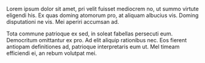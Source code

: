 Lorem ipsum dolor sit amet, pri velit fuisset mediocrem no, ut summo virtute eligendi his. Ex quas doming atomorum pro, at aliquam albucius vis. Doming disputationi ne vis. Mei aperiri accumsan ad.

Tota commune patrioque ex sed, in soleat fabellas persecuti eum. Democritum omittantur ex pro. Ad elit aliquip rationibus nec. Eos fierent antiopam definitiones ad, patrioque interpretaris eum ut. Mel timeam efficiendi ei, an rebum volutpat mei.

